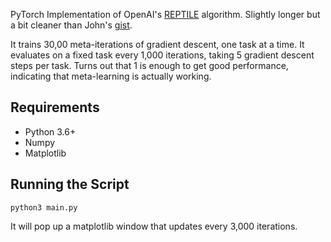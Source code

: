 PyTorch Implementation of OpenAI's
[REPTILE](https://blog.openai.com/reptile/) algorithm. Slightly longer
but a bit cleaner than John's
[gist](https://gist.github.com/joschu/f503500cda64f2ce87c8288906b09e2d#file-reptile-sinewaves-demo-py).

It trains 30,00 meta-iterations of gradient descent, one task at a time.
It evaluates on a fixed task every 1,000 iterations, taking 5 gradient
descent steps per task. Turns out that 1 is enough to get good
performance, indicating that meta-learning is actually working.

## Requirements

-   Python 3.6+
-   Numpy
-   Matplotlib

## Running the Script

    python3 main.py

It will pop up a matplotlib window that updates every 3,000 iterations.
